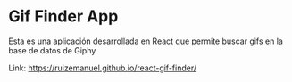 # Gif Finder App

Esta es una aplicación desarrollada en React que permite buscar gifs en la base de datos de Giphy

Link: https://ruizemanuel.github.io/react-gif-finder/